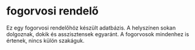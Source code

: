 # fogorvosi rendelő

Ez egy fogorvosi rendelőhöz készült adatbázis. A helyszínen sokan dolgoznak, dokik és asszisztensek egyaránt.
A fogorvosok mindenhez is értenek, nincs külön szakáguk.





